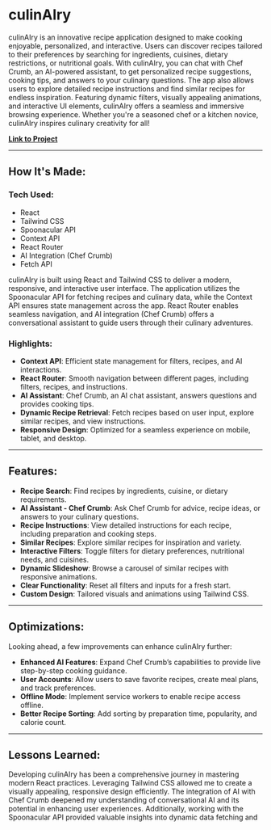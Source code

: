 # culinAIry

culinAIry is an innovative recipe application designed to make
            cooking enjoyable, personalized, and interactive. Users can discover
            recipes tailored to their preferences by searching for ingredients,
            cuisines, dietary restrictions, or nutritional goals. With
            culinAIry, you can chat with Chef Crumb, an AI-powered assistant, to
            get personalized recipe suggestions, cooking tips, and answers to
            your culinary questions. The app also allows users to explore
            detailed recipe instructions and find similar recipes for endless
            inspiration. Featuring dynamic filters, visually appealing
            animations, and interactive UI elements, culinAIry offers a seamless
            and immersive browsing experience. Whether you're a seasoned chef or
            a kitchen novice, culinAIry inspires culinary creativity for all!

[**Link to Project**](https://culinairy-recipe-app.netlify.app/)

---

## How It's Made:

### Tech Used:
- React
- Tailwind CSS
- Spoonacular API
- Context API
- React Router
- AI Integration (Chef Crumb)
- Fetch API

culinAIry is built using React and Tailwind CSS to deliver a modern, responsive, and interactive user interface. The application utilizes the Spoonacular API for fetching recipes and culinary data, while the Context API ensures state management across the app. React Router enables seamless navigation, and AI integration (Chef Crumb) offers a conversational assistant to guide users through their culinary adventures.

### Highlights:
- **Context API**: Efficient state management for filters, recipes, and AI interactions.
- **React Router**: Smooth navigation between different pages, including filters, recipes, and instructions.
- **AI Assistant**: Chef Crumb, an AI chat assistant, answers questions and provides cooking tips.
- **Dynamic Recipe Retrieval**: Fetch recipes based on user input, explore similar recipes, and view instructions.
- **Responsive Design**: Optimized for a seamless experience on mobile, tablet, and desktop.

---

## Features:

- **Recipe Search**: Find recipes by ingredients, cuisine, or dietary requirements.
- **AI Assistant - Chef Crumb**: Ask Chef Crumb for advice, recipe ideas, or answers to your culinary questions.
- **Recipe Instructions**: View detailed instructions for each recipe, including preparation and cooking steps.
- **Similar Recipes**: Explore similar recipes for inspiration and variety.
- **Interactive Filters**: Toggle filters for dietary preferences, nutritional needs, and cuisines.
- **Dynamic Slideshow**: Browse a carousel of similar recipes with responsive animations.
- **Clear Functionality**: Reset all filters and inputs for a fresh start.
- **Custom Design**: Tailored visuals and animations using Tailwind CSS.

---

## Optimizations:

Looking ahead, a few improvements can enhance culinAIry further:

- **Enhanced AI Features**: Expand Chef Crumb’s capabilities to provide live step-by-step cooking guidance.
- **User Accounts**: Allow users to save favorite recipes, create meal plans, and track preferences.
- **Offline Mode**: Implement service workers to enable recipe access offline.
- **Better Recipe Sorting**: Add sorting by preparation time, popularity, and calorie count.

---

## Lessons Learned:

Developing culinAIry has been a comprehensive journey in mastering modern React practices. Leveraging Tailwind CSS allowed me to create a visually appealing, responsive design efficiently. The integration of AI with Chef Crumb deepened my understanding of conversational AI and its potential in enhancing user experiences. Additionally, working with the Spoonacular API provided valuable insights into dynamic data fetching and 
